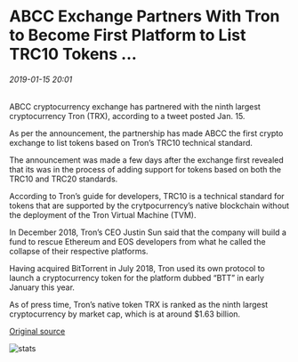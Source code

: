 # ABCC Exchange Partners With Tron to Become First Platform to List TRC10 Tokens ...

###### 2019-01-15 20:01

ABCC cryptocurrency exchange has partnered with the ninth largest cryptocurrency Tron (TRX), according to a tweet posted Jan. 15.

As per the announcement, the partnership has made ABCC the first crypto exchange to list tokens based on Tron’s TRC10 technical standard.

The announcement was made a few days after the exchange first revealed that its was in the process of adding support for tokens based on both the TRC10 and TRC20 standards.

According to Tron’s guide for developers, TRC10 is a technical standard for tokens that are supported by the crytpocurrency’s native blockchain without the deployment of the Tron Virtual Machine (TVM).

In December 2018, Tron’s CEO Justin Sun said that the company will build a fund to rescue Ethereum and EOS developers from what he called the collapse of their respective platforms.

Having acquired BitTorrent in July 2018, Tron used its own protocol to launch a cryptocurrency token for the platform dubbed “BTT” in early January this year.

As of press time, Tron’s native token TRX is ranked as the ninth largest cryptocurrency by market cap, which is at around $1.63 billion.

[Original source](https://cointelegraph.com/news/abcc-exchange-partners-with-tron-to-become-first-platform-to-list-trc10-tokens)

![stats](https://c.statcounter.com/11760860/0/a89fa40b/1/ "stats")